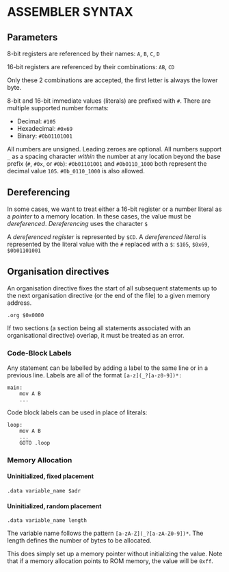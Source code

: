 ASSEMBLER SYNTAX
================

## Parameters

8-bit registers are referenced by their names:
`A`, `B`, `C`, `D`

16-bit registers are referenced by their combinations:
`AB`, `CD`

Only these 2 combinations are accepted, the first letter is always the lower byte.

8-bit and 16-bit immediate values (literals) are prefixed with `#`. There are multiple supported number formats:

* Decimal: `#105`
* Hexadecimal: `#0x69`
* Binary: `#0b01101001`

All numbers are unsigned. Leading zeroes are optional.
All numbers support `_` as a spacing character _within_ the number at any location beyond the base prefix (`#`, `#0x`,
or `#0b`):
`#0b01101001` and `#0b0110_1000` both represent the decimal value `105`. `#0b_0110_1000` is also allowed.

## Dereferencing

In some cases, we want to treat either a 16-bit register or a number literal as a _pointer_ to a memory location.
In these cases, the value must be _dereferenced_. _Dereferencing_ uses the character `$`

A _dereferenced register_ is represented by `$CD`.
A _dereferenced literal_ is represented by the literal value with the `#` replaced with a `$`:
`$105`, `$0x69`, `$0b01101001`

## Organisation directives

An organisation directive fixes the start of all subsequent statements up to the next organisation directive (or the end
of the file) to a given memory address.

```
.org $0x0000
```

If two sections (a section being all statements associated with an organisational directive) overlap, it must be treated
as an error.

### Code-Block Labels
Any statement can be labelled by adding a label to the same line or in a previous line.
Labels are all of the format `[a-z](_?[a-z0-9])*:`

```
main:
    mov A B
    ...
```

Code block labels can be used in place of literals:

```
loop:
    mov A B
    ...
    GOTO .loop
```

### Memory Allocation

#### Uninitialized, fixed placement

```.data variable_name $adr```

#### Uninitialized, random placement

```
.data variable_name length
```

The variable name follows the pattern `[a-zA-Z](_?[a-zA-Z0-9])*`.
The length defines the number of bytes to be allocated.

This does simply set up a memory pointer without initializing the value.
Note that if a memory allocation points to ROM memory, the value will be `0xff`.

#### 